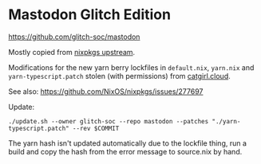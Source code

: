 # Mastodon Glitch Edition

<https://github.com/glitch-soc/mastodon>

Mostly copied from [nixpkgs upstream](https://github.com/NixOS/nixpkgs/tree/master/pkgs/servers/mastodon).

Modifications for the new yarn berry lockfiles in `default.nix`, `yarn.nix` and `yarn-typescript.patch` stolen (with permissions) from [catgirl.cloud](https://git.catgirl.cloud/999eagle/dotfiles-nix/-/tree/main/overlay/mastodon/glitch).

See also: https://github.com/NixOS/nixpkgs/issues/277697

Update:

```
./update.sh --owner glitch-soc --repo mastodon --patches "./yarn-typescript.patch" --rev $COMMIT
```

The yarn hash isn't updated automatically due to the lockfile thing, run a build and copy the hash from the error message to source.nix by hand.
